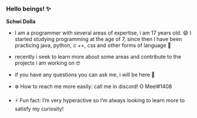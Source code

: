 ### Hello beings! ✨

**Schwi Dolla**

- I am a programmer with several areas of expertise, i am 17 years old. 😄 I started studying programming at the age of 7, since then I have been practicing java, python, c ++, css and other forms of language 🔭

- recently i seek to learn more about some areas and contribute to the projects i am working on 🤓

- if you have any questions you can ask me, i will be here 🤭

- ❄️ How to reach me more easily: call me in discord! O Meel#1408

- ⚡ Fun fact: I’m very hyperactive so I’m always looking to learn more to satisfy my curiosity!
